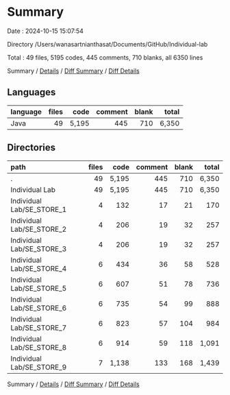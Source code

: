 # Summary

Date : 2024-10-15 15:07:54

Directory /Users/wanasartnianthasat/Documents/GitHub/Individual-lab

Total : 49 files,  5195 codes, 445 comments, 710 blanks, all 6350 lines

Summary / [Details](details.md) / [Diff Summary](diff.md) / [Diff Details](diff-details.md)

## Languages
| language | files | code | comment | blank | total |
| :--- | ---: | ---: | ---: | ---: | ---: |
| Java | 49 | 5,195 | 445 | 710 | 6,350 |

## Directories
| path | files | code | comment | blank | total |
| :--- | ---: | ---: | ---: | ---: | ---: |
| . | 49 | 5,195 | 445 | 710 | 6,350 |
| Individual Lab | 49 | 5,195 | 445 | 710 | 6,350 |
| Individual Lab/SE_STORE_1 | 4 | 132 | 17 | 21 | 170 |
| Individual Lab/SE_STORE_2 | 4 | 206 | 19 | 32 | 257 |
| Individual Lab/SE_STORE_3 | 4 | 206 | 19 | 32 | 257 |
| Individual Lab/SE_STORE_4 | 6 | 434 | 36 | 58 | 528 |
| Individual Lab/SE_STORE_5 | 6 | 607 | 51 | 78 | 736 |
| Individual Lab/SE_STORE_6 | 6 | 735 | 54 | 99 | 888 |
| Individual Lab/SE_STORE_7 | 6 | 823 | 57 | 104 | 984 |
| Individual Lab/SE_STORE_8 | 6 | 914 | 59 | 118 | 1,091 |
| Individual Lab/SE_STORE_9 | 7 | 1,138 | 133 | 168 | 1,439 |

Summary / [Details](details.md) / [Diff Summary](diff.md) / [Diff Details](diff-details.md)